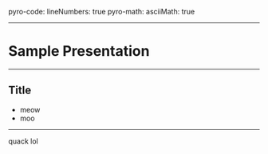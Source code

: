 pyro-code: 
  lineNumbers: true
pyro-math: 
  asciiMath: true

---

# Sample Presentation

---

## Title

- meow
- moo

---

quack
lol
